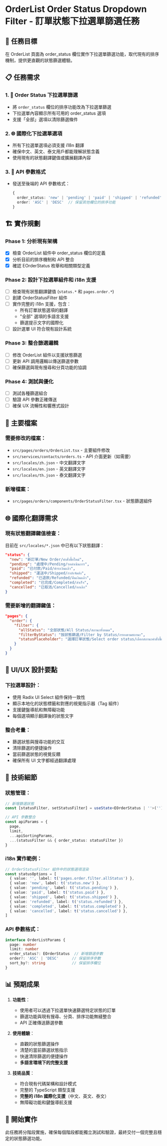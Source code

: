# OrderList Order Status Dropdown Filter - 訂單狀態下拉選單篩選任務

## 🎯 任務目標

在 OrderList 頁面為 order_status 欄位實作下拉選單篩選功能，取代現有的排序機制，提供更直觀的狀態篩選體驗。

## 📋 任務需求

### 1. **🔽 Order Status 下拉選單篩選**
- 將 `order_status` 欄位的排序功能改為下拉選單篩選
- 下拉選單內容顯示所有可用的 order_status 選項
- 支援「全部」選項以清除篩選條件

### 2. **🌐 國際化下拉選單選項**
- 所有下拉選單選項必須支援 i18n 翻譯
- 確保中文、英文、泰文用戶都能理解狀態含義
- 使用現有的狀態翻譯鍵值或擴展翻譯內容

### 3. **🔗 API 參數格式**
- 發送至後端的 API 參數格式：
  ```typescript
  {
    order_status: 'new' | 'pending' | 'paid' | 'shipped' | 'refunded' | 'completed' | 'cancelled',
    order: 'ASC' | 'DESC'  // 保留其他欄位的排序功能
  }
  ```

## 🏗️ 實作規劃

### Phase 1: 分析現有架構
- [x] 檢查 OrderList 組件中 order_status 欄位的定義
- [x] 分析目前的排序機制和 API 整合
- [x] 確認 EOrderStatus 枚舉和相關類型定義

### Phase 2: 設計下拉選單組件和 i18n 支援
- [ ] 檢查現有狀態翻譯鍵值 (`status.*` 和 `pages.order.*`)
- [ ] 創建 OrderStatusFilter 組件
- [ ] 實作完整的 i18n 支援，包含：
  - 所有訂單狀態選項的翻譯
  - "全部" 選項的多語言支援
  - 篩選提示文字的國際化
- [ ] 設計選單 UI 符合現有設計系統

### Phase 3: 整合篩選邏輯
- [ ] 修改 OrderList 組件以支援狀態篩選
- [ ] 更新 API 調用邏輯以傳送篩選參數
- [ ] 確保篩選與現有搜尋和分頁功能的協調

### Phase 4: 測試與優化
- [ ] 測試各種篩選組合
- [ ] 驗證 API 參數正確傳送
- [ ] 確保 UX 流暢性和響應式設計

## 📁 主要檔案

### 需要修改的檔案：
- `src/pages/orders/OrderList.tsx` - 主要組件修改
- `src/services/contacts/orders.ts` - API 介面更新（如需要）
- `src/locales/zh.json` - 中文翻譯文字
- `src/locales/en.json` - 英文翻譯文字  
- `src/locales/th.json` - 泰文翻譯文字

### 新增檔案：
- `src/pages/orders/components/OrderStatusFilter.tsx` - 狀態篩選組件

## 🌐 國際化翻譯需求

### 現有狀態翻譯鍵值檢查：
目前在 `src/locales/*.json` 中已有以下狀態翻譯：
```json
"status": {
  "new": "新訂單/New Order/คำสั่งซื้อใหม่",
  "pending": "處理中/Pending/รอดำเนินการ", 
  "paid": "已付款/Paid/ชำระเงินแล้ว",
  "shipped": "運送中/Shipped/กำลังจัดส่ง",
  "refunded": "已退款/Refunded/คืนเงินแล้ว",
  "completed": "已完成/Completed/สำเร็จ",
  "cancelled": "已取消/Cancelled/ยกเลิก"
}
```

### 需要新增的翻譯鍵值：
```json
"pages": {
  "order": {
    "filter": {
      "allStatus": "全部狀態/All Status/สถานะทั้งหมด",
      "filterByStatus": "按狀態篩選/Filter by Status/กรองตามสถานะ",
      "statusPlaceholder": "選擇訂單狀態/Select order status/เลือกสถานะคำสั่งซื้อ"
    }
  }
}
```

## 🎨 UI/UX 設計要點

### 下拉選單設計：
- 使用 Radix UI Select 組件保持一致性
- 顯示本地化的狀態標籤和對應的視覺指示器（Tag 組件）
- 支援鍵盤導航和無障礙功能
- 每個選項顯示翻譯後的狀態文字

### 整合考量：
- 篩選狀態與搜尋功能的交互
- 清除篩選的便捷操作
- 當前篩選狀態的視覺反饋
- 確保所有 UI 文字都經過翻譯處理

## 🔧 技術細節

### 狀態管理：
```typescript
// 新增篩選狀態
const [statusFilter, setStatusFilter] = useState<EOrderStatus | ''>('')

// API 參數整合
const apiParams = {
  page,
  limit,
  ...apiSortingParams,
  ...(statusFilter && { order_status: statusFilter })
}
```

### i18n 實作範例：
```typescript
// OrderStatusFilter 組件中的狀態選項渲染
const statusOptions = [
  { value: '', label: t('pages.order.filter.allStatus') },
  { value: 'new', label: t('status.new') },
  { value: 'pending', label: t('status.pending') },
  { value: 'paid', label: t('status.paid') },
  { value: 'shipped', label: t('status.shipped') },
  { value: 'refunded', label: t('status.refunded') },
  { value: 'completed', label: t('status.completed') },
  { value: 'cancelled', label: t('status.cancelled') },
]
```

### API 參數格式：
```typescript
interface OrderListParams {
  page: number
  limit: number
  order_status?: EOrderStatus  // 新增篩選參數
  order?: 'ASC' | 'DESC'      // 保留排序參數
  sort_by?: string            // 保留排序欄位
}
```

## 📊 預期成果

1. **功能性**：
   - 使用者可以透過下拉選單快速篩選特定狀態的訂單
   - 篩選功能與現有搜尋、分頁、排序功能無縫整合
   - API 正確傳送篩選參數

2. **使用體驗**：
   - 直觀的狀態篩選操作
   - 清楚的當前篩選狀態指示
   - 快速清除篩選的便捷操作
   - **多語言環境下的完整支援**

3. **技術品質**：
   - 符合現有代碼架構和設計模式
   - 完整的 TypeScript 類型支援
   - **完整的 i18n 國際化支援**（中文、英文、泰文）
   - 無障礙功能和鍵盤導航支援

## 🚀 開始實作

此任務將分階段實施，確保每個階段都能獨立測試和驗證，最終交付一個完整且穩定的狀態篩選功能。